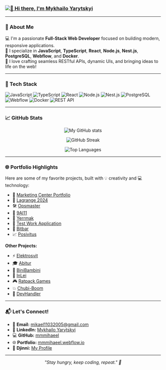 <!-- Profile README for Mykhailo Yarytskyi aka mmmihaeel -->

### [![👋 Hi there, I'm Mykhailo Yarytskyi](https://readme-typing-svg.demolab.com/?lines=👋+Hi+there,+I'm+Mykhailo+Yarytskyi)](https://git.io/typing-svg)

---

### 🌟 About Me
💻 I'm a passionate **Full-Stack Web Developer** focused on building modern, responsive applications.  
🌱 I specialize in **JavaScript**, **TypeScript**, **React**, **Node.js**, **Nest.js**, **PostgreSQL**, **Webflow**, and **Docker**.  
🔧 I love crafting seamless RESTful APIs, dynamic UIs, and bringing ideas to life on the web!  

---

### 🚀 Tech Stack

![JavaScript](https://img.shields.io/badge/-JavaScript-333?style=flat&logo=javascript)
![TypeScript](https://img.shields.io/badge/-TypeScript-333?style=flat&logo=typescript)
![React](https://img.shields.io/badge/-React-333?style=flat&logo=react)
![Node.js](https://img.shields.io/badge/-Node.js-333?style=flat&logo=node.js)
![Nest.js](https://img.shields.io/badge/-Nest.js-333?style=flat&logo=nestjs)
![PostgreSQL](https://img.shields.io/badge/-PostgreSQL-333?style=flat&logo=postgresql)
![Webflow](https://img.shields.io/badge/-Webflow-333?style=flat&logo=webflow)
![Docker](https://img.shields.io/badge/-Docker-333?style=flat&logo=docker)
![REST API](https://img.shields.io/badge/-REST%20API-333?style=flat&logo=fastapi)

---

### 📈 GitHub Stats

<p align="center">
  <img src="https://github-readme-stats.vercel.app/api?username=mmmihaeel&show_icons=true&theme=radical" alt="My GitHub stats" />
</p>
<p align="center">
  <img src="https://github-readme-streak-stats.herokuapp.com/?user=mmmihaeel&theme=radical" alt="GitHub Streak" />
</p>
<p align="center">
  <img src="https://github-readme-stats.vercel.app/api/top-langs/?username=mmmihaeel&layout=compact&theme=radical" alt="Top Languages" />
</p>

---

### 🌐 Portfolio Highlights

Here are some of my favorite projects, built with 💡 creativity and 💻 technology:

- 🌟 [Marketing Center Portfolio](https://marketing-center-portfolio.webflow.io/)
- 🚀 [Lagrange 2024](https://lagrange-2024.webflow.io/)
- 🛠️ [Opsmaster](https://opsmaster-co.webflow.io/)
- 🤖 [9AI11](https://9ai11.webflow.io/)
- 🐲 [Yerrmak](https://yerrmak.webflow.io/)
- 🧪 [Test Work Application](https://test-work-application.webflow.io/)
- 🧱 [Bitbar](https://bitbar.webflow.io/)
- 📈 [Posivitus](https://posivitus.webflow.io/)

**Other Projects:**
- ⚡ [Elektrosvit](https://elektrosvit.net/)
- 🎓 [Abitur](https://abitur.com.ua/)
- 🧸 [BiniBambini](https://binibambini.com/)
- 🏫 [InLei](https://inlei.org.ua/)
- 🎮 [Ratpack Games](https://ratpackgames.com/)
- 💥 [Chubi-Boom](https://chubi-boom.com/)
- 🔧 [DevHandler](https://www.devhandler.com/)

---

### 📬 Let's Connect!

- 📧 **Email:** [mikael11032005@gmail.com](mailto:mikael11032005@gmail.com)  
- 💼 **LinkedIn:** [Mykhailo Yarytskyi](https://www.linkedin.com/in/mykhailo-yarytskyi-330aa0284/)  
- 💻 **GitHub:** [mmmihaeel](https://github.com/mmmihaeel)  
- 🌐 **Portfolio:** [mmmihaeel.webflow.io](https://mmmihaeel.webflow.io/)  
- 🧞 **Djinni:** [My Profile](https://djinni.co/q/c61ec73462/)

---

<p align="center">
  <em>"Stay hungry, keep coding, repeat." 🚀</em>
</p>

